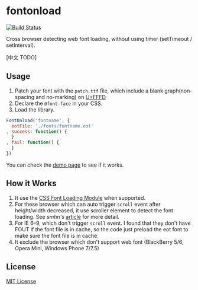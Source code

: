 # fontonload

[![Build Status](https://magnum.travis-ci.com/houkanshan/fontonload.svg?token=jqtussTxt3duXbPxyhA7&branch=master)](https://magnum.travis-ci.com/houkanshan/fontonload)

Cross browser detecting web font loading, without using timer (setTimeout / setInterval).


[中文 TODO]

## Usage

1. Patch your font with the `patch.ttf` file,
  which include a blank graph(non-spacing and no-marking)
  on [U+FFFD](http://www.fileformat.info/info/unicode/char/fffd/index.htm)
2. Declare the `@font-face` in your CSS.
3. Load the library.

```javascript
FontOnload('fontname', {
  eotFile: './fonts/fontname.eot'
, success: function() {
  }
, fail: function() {
  }
})
```

You can check the [demo page](http://houkanshan.github.io/fontonload/demo)
to see if it works.

## How it Works

1. It use the [CSS Font Loading Module](http://dev.w3.org/csswg/css-font-loading/)
when supported.
2. For these browser which can auto trigger `scroll` event after height/width decreased,
it use scroller element to detect the font loading.
See *smhn's* [article](http://smnh.me/web-font-loading-detection-without-timers/) for more detail.
3. For IE 6–9, which don't trigger `scroll` event.
I found that they don't have FOUT if the font file is in cache, so the code just preload the eot font
to make sure the font file is in cache.
4. It exclude the browser which don't support web font
(BlackBerry 5/6, Opera Mini, Windows Phone 7/7.5)


## License

[MIT License](http://en.wikipedia.org/wiki/MIT_License)
